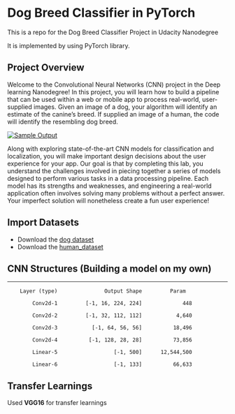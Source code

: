 # Dog Breed Classifier in PyTorch
This is a repo for the Dog Breed Classifier Project  in Udacity Nanodegree

It is implemented by using PyTorch library.





## Project Overview

Welcome to the Convolutional Neural Networks (CNN) project in the Deep learning  Nanodegree! In this project, you will learn how to build a pipeline that  can be used within a web or mobile app to process real-world,  user-supplied images.  Given an image of a dog, your algorithm will  identify an estimate of the canine’s breed.  If supplied an image of a  human, the code will identify the resembling dog breed.

[![Sample Output](https://github.com/udacity/deep-learning-v2-pytorch/raw/master/project-dog-classification/images/sample_dog_output.png)](https://github.com/udacity/deep-learning-v2-pytorch/blob/master/project-dog-classification/images/sample_dog_output.png)

Along with exploring state-of-the-art CNN models for classification  and localization, you will make important design decisions about the  user experience for your app.  Our goal is that by completing this lab,  you understand the challenges involved in piecing together a series of  models designed to perform various tasks in a data processing pipeline.   Each model has its strengths and weaknesses, and engineering a  real-world application often involves solving many problems without a  perfect answer.  Your imperfect solution will nonetheless create a fun  user experience!



## Import Datasets

* Download the [dog dataset](https://s3-us-west-1.amazonaws.com/udacity-aind/dog-project/dogImages.zip)
* Download the [human_dataset](https://s3-us-west-1.amazonaws.com/udacity-aind/dog-project/lfw.zip)



## CNN Structures (Building a model on my own)

----------------------------------------------------------------
        Layer (type)               Output Shape         Param 

            Conv2d-1         [-1, 16, 224, 224]             448
            
            Conv2d-2         [-1, 32, 112, 112]           4,640
            
            Conv2d-3           [-1, 64, 56, 56]          18,496
            
            Conv2d-4          [-1, 128, 28, 28]          73,856
            
            Linear-5                  [-1, 500]      12,544,500
            
            Linear-6                  [-1, 133]          66,633








## Transfer Learnings

Used **VGG16** for transfer learnings









